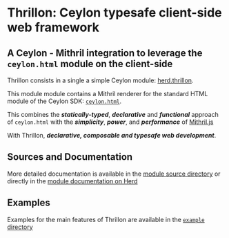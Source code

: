 # Thrillon: Ceylon typesafe client-side web framework

## A Ceylon - Mithril integration to leverage the `ceylon.html` module on the client-side

Thrillon consists in a single a simple Ceylon module:
[herd.thrillon](https://modules.ceylon-lang.org/repo/1/herd/thrillon/1.0.1/module-doc/api/index.html).

This module module contains a Mithril renderer for the standard HTML module of the Ceylon SDK:
[`ceylon.html`](https://modules.ceylon-lang.org/repo/1/ceylon/html/1.3.3/module-doc/api/index.html).

This combines the *__statically-typed__*, *__declarative__* and *__functional__* approach of
`ceylon.html` with the *__simplicity__*, *__power__*, and *__performance__* of
[Mithril.js](https://mithril.js.org)

With Thrillon, *__declarative, composable and typesafe web development__*.

## Sources and Documentation

More detailed documentation is available in the
[module source directory](https://github.com/davidfestal/herd.thrillon/tree/master/thrillon)
or directly in the
[module documentation on Herd](https://modules.ceylon-lang.org/repo/1/herd/thrillon/1.0.1/module-doc/api/index.html)

## Examples

Examples for the main features of Thrillon are available in the [`example` directory](https://github.com/davidfestal/herd.thrillon/tree/master/example)

